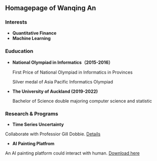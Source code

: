 ## Homagepage of Wanqing An


### Interests
- **Quantitative Finance**
- **Machine Learning**


### Euducation
- **National Olympiad in Informatics（2015-2016）**

  First Price of National Olympiad in Informatics in Provinces
  
  Silver medal of Asia Pacific Informatics Olympiad

- **The University of Auckland (2019-2022)**

  Bachelor of Science  double majoring computer science and statistic
  
### Research & Programs
- **Time Series Uncertainty**

Collaborate with Professior Gill Dobbie. [Details]()

- **AI Painting Platfrom**

An AI painting platform could interact with human. [Download here](https://github.com/MesaCrush/Graph_Stitiching)
